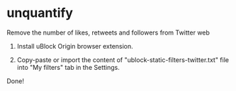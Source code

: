 # unquantify
Remove the number of likes, retweets and followers from Twitter web

1. Install uBlock Origin browser extension.

2. Copy-paste or import the content of "ublock-static-filters-twitter.txt" file into "My filters" tab in the Settings.

Done!
